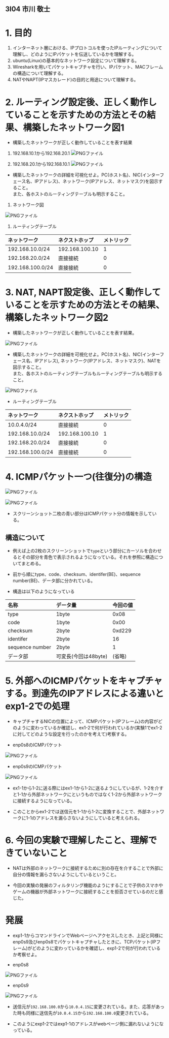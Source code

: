## 3I04 市川 敬士

# 1. 目的

1. インターネット層における、IPプロトコルを使ったIPルーティングについて理解し、どのようにIPパケットを伝送しているかを理解する。
2. ubuntu(Linux)の基本的なネットワーク設定について理解する。
3. Wiresharkを用いてパケットキャプチャを行い、IPパケット、MACフレームの構造について理解する。
4. NATやNAPT(IPマスカレード)の目的と用途について理解する。

# 2. ルーティング設定後、正しく動作していることを示すための方法とその結果、構築したネットワーク図1

- 構築したネットワークが正しく動作していることを表す結果

1. 192.168.10.1から192.168.20.1
![PNGファイル](./png/2-1.png)

2. 192.168.20.1から192.168.10.1
![PNGファイル](./png/2-2.png)

- 構築したネットワークの詳細を可視化せよ。PC(ホスト名)、NIC(インターフェース名、IPアドレス)、ネットワーク(IPアドレス、ネットマスク)を図示すること。  
また、各ホストのルーティングテーブルも明示すること。

1. ネットワーク図

![PNGファイル](./png/2-intnetGraph.png)

1. ルーティングテーブル

|ネットワーク|ネクストホップ|メトリック|
|:---|:---|:---|
|192.168.10.0/24|192.168.100.10|1|
|192.168.20.0/24|直接接続|0|
|192.168.100.0/24|直接接続|0|

# 3. NAT, NAPT設定後、正しく動作していることを示すための方法とその結果、構築したネットワーク図2

- 構築したネットワークが正しく動作していることを表す結果。

![PNGファイル](./png/3.png)

- 構築したネットワークの詳細を可視化せよ。PC(ホスト名)、NIC(インターフェース名、IPアドレス), ネットワーク(IPアドレス、ネットマスク)、NATを図示すること。  
また、各ホストのルーティングテーブルもルーティングテーブルも明示すること。

![PNGファイル](./png/3-intnetGraph.png)

- ルーティングテーブル

|ネットワーク|ネクストホップ|メトリック|
|:---|:---|:---|
|10.0.4.0/24|直接接続|0|
|192.168.10.0/24|192.168.100.10|1|
|192.168.20.0/24|直接接続|0|
|192.168.100.0/24|直接接続|0|

# 4. ICMPパケット一つ(往復分)の構造

![PNGファイル](./png/4-iki.png)

![PNGファイル](./png/4-kaeri.png)

- スクリーンショット二枚の青い部分はICMPパケット分の情報を示している。

## 構造について

- 例えば上の2枚のスクリーンショットで`type`という部分にカーソルを合わせるとその部分を青色で表示されるようになっている。それを参照に構造についてまとめる。

- 前から順にtype、code、checksum、identifer(BE)、sequence number(BE)、データ部に分かれている。

- 構造は以下のようになっている

|名称|データ量|今回の値|
|:---|:---|:---|
|type|1byte|0x08|
|code|1byte|0x00|
|checksum|2byte|0xd229|
|identifer|2byte|16|
|sequence number|2byte|1|
|データ部|可変長(今回は48byte)|(省略)|

# 5. 外部へのICMPパケットをキャプチャする。到達先のIPアドレスによる違いとexp1-2での処理

- キャプチャするNICの位置によって、ICMPパケット(IPフレーム)の内容がどのように変わっているか確認し、ex1-2で何が行われているか(実験1でex1-2に対してどのような設定を行ったのかを考えて)考察する。

- enp0s8のICMPパケット

![PNGファイル](./png/4-2-8.png)

- enp0s9のICMPパケット

![PNGファイル](./png/4-2-9.png)

- ex1-1から1-2に送る際にはex1-1から1-2に送るようにしているが、1-2を介すと1-1から外部ネットワークにというものではなく1-2から外部ネットワークに接続するようになっている。

- このことからex1-2では送信元を1-1から1-2に変換することで、外部ネットワークに1-1のアドレスを漏らさないようにしていると考えられる。

# 6. 今回の実験で理解したこと、理解できていないこと

- NATは外部のネットワークに接続するために別の存在を介することで外部に自分の情報を漏らさないようにしているということ。

- 今回の実験の発展のフィルタリング機能のようにすることで子供のスマホやゲームの機器が外部ネットワークに接続することを拒否させているのだと感じた。

# 発展

- exp1-1からコマンドラインでWebページへアクセスしたとき、上記と同様にenp0s9及びenp0s8でパケットキャプチャしたときに、TCPパケット(IPフレーム)がどのように変わっているかを確認し、exp1-2で何が行われているか考察せよ。

- enp0s8

![PNGファイル](./png/hatten-8.png)

- enp0s9

![PNGファイル](./png/hatten-9.png)

- 送信元が`192.168.100.0`から`10.0.4.15`に変更されている。また、応答があった時も同様に送信先が`10.0.4.15`から`192.168.100.0`変更されている。

- このようにexp1-2ではexp1-1のアドレスがwebページ側に漏れないようになっている。
